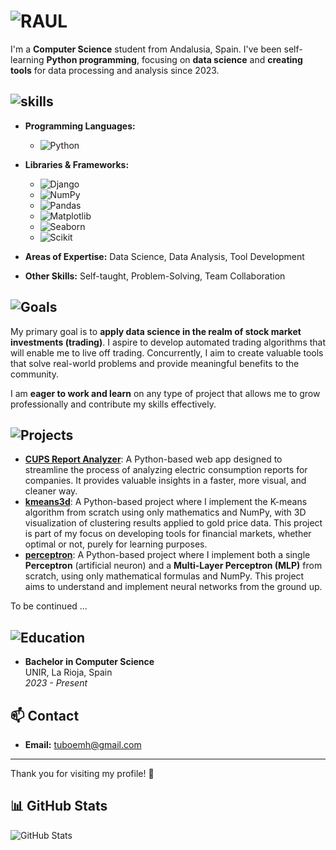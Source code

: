 # ![RAUL](https://img.shields.io/badge/I'M_RAUL-%20-blue?style=for-the-badge&logo=data:image/png;base64,iVBORw0KGgoAAAANSUhEUgAA...)


I'm a **Computer Science** student from Andalusia, Spain. I've been self-learning **Python programming**, focusing on **data science** and **creating tools** for data processing and analysis since 2023.

## ![skills](https://img.shields.io/badge/SKILLS_&_TECHNOLOGIES-%20-yellow?style=for-the-badge&logo=data:image/png;base64,iVBORw0KGgoAAAANSUhEUgAA...)

- **Programming Languages:** 
  - ![Python](https://img.shields.io/badge/python-3670A0?style=for-the-badge&logo=python&logoColor=ffdd54)
- **Libraries & Frameworks:** 
  - ![Django](https://img.shields.io/badge/Django-092E20?style=for-the-badge&logo=django&logoColor=green)
  - ![NumPy](https://img.shields.io/badge/NumPy-777BB4?style=for-the-badge&logo=numpy&logoColor=white)
  - ![Pandas](https://img.shields.io/badge/Pandas-2C2D72?style=for-the-badge&logo=pandas&logoColor=white)
  - ![Matplotlib](https://img.shields.io/badge/Matplotlib-009978?style=for-the-badge&logo=matplotlib&logoColor=white)
  - ![Seaborn](https://img.shields.io/badge/Seaborn-0668A1?style=for-the-badge&logo=seaborn&logoColor=white)
  - ![Scikit](https://img.shields.io/badge/scikit%20learn-F7931E?style=for-the-badge&logo=scikit-learn&logoColor=white)

- **Areas of Expertise:** Data Science, Data Analysis, Tool Development
- **Other Skills:** Self-taught, Problem-Solving, Team Collaboration


## ![Goals](https://img.shields.io/badge/goals-%20-red?style=for-the-badge&logo=data:image/png;base64,iVBORw0KGgoAAAANSUhEUgAA...)

My primary goal is to **apply data science in the realm of stock market investments (trading)**. I aspire to develop automated trading algorithms that will enable me to live off trading. Concurrently, I aim to create valuable tools that solve real-world problems and provide meaningful benefits to the community.

I am **eager to work and learn** on any type of project that allows me to grow professionally and contribute my skills effectively.

## ![Projects](https://img.shields.io/badge/Projects-%20-purple?style=for-the-badge&logo=data:image/png;base64,iVBORw0KGgoAAAANSUhEUgAA...)

- **[CUPS Report Analyzer](https://github.com/yetaTRDR/CUPX)**: A Python-based web app designed to streamline the process of analyzing electric consumption reports for companies. It provides valuable insights in a faster, more visual, and cleaner way.
- **[kmeans3d](https://github.com/raserr11/kmeans3d)**: A Python-based project where I implement the K-means algorithm from scratch using only mathematics and NumPy, with 3D visualization of clustering results applied to gold price data. This project is part of my focus on developing tools for financial markets, whether optimal or not, purely for learning purposes.
- **[perceptron](https://github.com/raserr11/perceptron)**: A Python-based project where I implement both a single **Perceptron** (artificial neuron) and a **Multi-Layer Perceptron (MLP)** from scratch, using only mathematical formulas and NumPy. This project aims to understand and implement neural networks from the ground up.


 To be continued ...

## ![Education](https://img.shields.io/badge/Education-%20-white?style=for-the-badge&logo=data:image/png;base64,iVBORw0KGgoAAAANSUhEUgAA...)

- **Bachelor in Computer Science**  
  UNIR, La Rioja, Spain  
  *2023 - Present*

## 📫 Contact

- **Email:** tuboemh@gmail.com

---

Thank you for visiting my profile! 🚀

## 📊 GitHub Stats

![GitHub Stats](https://github-readme-stats.vercel.app/api?username=raserr11&show_icons=true&theme=dracula)

